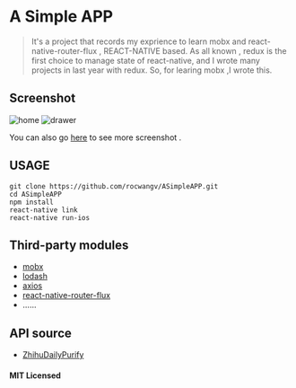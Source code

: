 # A Simple APP
> It's a project that records my exprience to learn mobx and react-native-router-flux , REACT-NATIVE based. As all known , redux is the first choice to manage state of react-native, and I wrote many projects in last year with redux. So, for learing mobx ,I wrote this.

## Screenshot

![home](https://github.com/rocwangv/ASimpleAPP/blob/master/screenshot/home.png)
![drawer](https://github.com/rocwangv/ASimpleAPP/blob/master/screenshot/drawer.png)

You can also go [here](https://github.com/rocwangv/ASimpleAPP/tree/master/screenshot) to see more screenshot .

## USAGE
```
git clone https://github.com/rocwangv/ASimpleAPP.git
cd ASimpleAPP
npm install
react-native link
react-native run-ios
```

## Third-party modules
* [mobx](https://github.com/mobxjs/mobx)
* [lodash](https://github.com/lodash/lodash)
* [axios](https://github.com/axios/axios)
* [react-native-router-flux](https://github.com/aksonov/react-native-router-flux)
* ......

## API source
* [ZhihuDailyPurify](https://github.com/izzyleung/ZhihuDailyPurify)

#### MIT Licensed